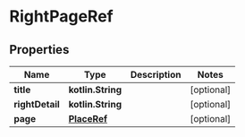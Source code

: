 
# RightPageRef

## Properties
Name | Type | Description | Notes
------------ | ------------- | ------------- | -------------
**title** | **kotlin.String** |  |  [optional]
**rightDetail** | **kotlin.String** |  |  [optional]
**page** | [**PlaceRef**](PlaceRef.md) |  |  [optional]




